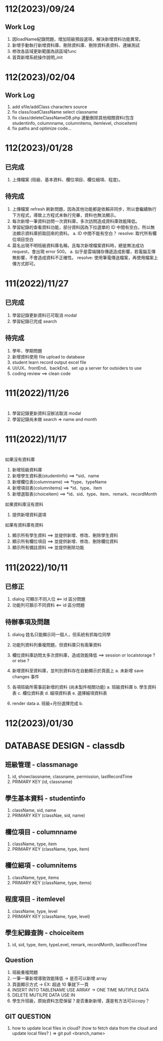 # 112(2023)/09/24
## Work Log
1. 因loadName紀錄問題，增加班級預設選項，解決新增資料功能異常。
2. 新增手動執行新增資料庫、刪除資料庫、刪除資料表資料、連線測試　
3. 修改各區域更新範圍為該區域func　
4. 首頁新增系統操作說明_init

# 112(2023)/02/04
## Work Log
1. add sfile/addClass characters source
2. fix class/loadClassName select classname
3. fix class/deleteClassNameDB.php 連動刪除其他相關資料(包含 studentinfo, columnname, columnitems, itemlevel, choiceitem)
4. fix paths and optimize code...

# 112(2023)/01/28
## 已完成
1. 上傳檔案 (班級、基本資料、欄位項目、欄位細項、程度)。
## 待完成
1. 上傳檔案 refresh 刷新問題，因為其他功能都是依賴非同步，所以會繼續執行下方程式，導致上方程式未執行完畢，資料也無法顯示。
2. 每次新增一筆資料訪問一次資料庫，多次訪問造成資料庫效能降低。
3. 學習紀錄的查看資料功能，部分資料因為下拉選單的 ID 中間有空白，所以無法顯示資料庫抓取回來的資料。
    a. ID 中間不能有空白？
    resolve: 取代所有欄位項目空白
4. 莫名出現不明班級資料庫名稱，且每次新增檔案資料時，總是無法成功request，會出現 error 500。
    a. 似乎是雲端儲存傳遞造成影響，若電腦互傳無影響，不會造成資料不正確性。
    resolve: 使用筆電傳送檔案，再使用檔案上傳方式即可。

# 111(2022)/11/27
## 已完成
1. 學習記錄更新資料已可取消 modal
2. 學習紀錄已完成 search
## 待完成
1. 學年、學期問題
2. 新增資料使用 file upload to database
3. student learn record output excel file
4. UI/UX、frontEnd、backEnd、set up a server for outsiders to use
5. coding review ==> clean code

# 111(2022)/11/26
#
1. 學習記錄更新資料沒辦法取消 modal
2. 學習記錄尚未做 search => name and month

# 111(2022)/11/17
#
如果沒有資料庫
1. 新增班級資料庫
2. 新增學生資料表(studentinfo) ==> *sid、name
3. 新增欄位表(columnname) ==> *type、typeName
4. 新增項目表(columnitems) ==> *id、type、item
5. 新增選取表(choiceitem) ==> *id、sid、type、item、remark、recordMonth

如果資料庫沒有資料
1. 提供新增資料選項

如果有資料庫有資料
1. 顯示所有學生資料 ==> 並提供新增、修改、刪除學生資料
2. 顯示所有欄位項目 ==> 並提供新增、修改、刪除欄位資料
3. 顯示所有備註資料 ==> 並提供刪除功能

# 111(2022)/10/11
## 已修正
1. dialog 可顯示不同人位 <== id 區分問題
2. 功能列可顥示不同資料 <== id 區分問題
## 待辦事項及問題
1. dialog 姓名只能顯示同一個人，但系統有抓每位同學
2. 功能列資料列重複問題，但資料庫只有兩筆資料
3. 欄位資料庫訪問太多次資料庫，造成效能降低 ==> session or localstorage ? or else ?
4. 新增資料至資料庫，並判別資料存在自動顯示於頁面上
    a. 未新增 save changes 事件
    
5. 各項班級所需事前新增的資料 (尚未製件相關功能)
    a. 班級資料庫
    b. 學生資料表
    c. 欄位資料表
    d. 細項資料表
    e. 選擇細項資料表

6. render data
    a. 班級+月份選擇完成
    b. 

# 112(2023)/01/30
# DATABASE DESIGN - classdb
## 班級管理 - classmanage
1. id, showclassname, classname, permission, lastRecordTime
2. PRIMARY KEY (id, classname)
## 學生基本資料 - studentinfo
1. className, sid, name
2. PRIMARY KEY (classNae, sid, name)
## 欄位項目 - columnname
1. className, type, item
2. PRIMARY KEY (className, type, item)
## 欄位細項 - columnitems
1. className, type, items
2. PRIMARY KEY (className, type, items)
## 程度項目 - itemlevel
1. className, type, level
2. PRIMARY KEY (className, type, level)
## 學生紀錄查詢 - choiceitem
1. id, sid, type, item, typeLevel, remark, recordMonth, lastRecordTime
## Question
1. 班級重複問題
2. 一筆一筆新增導致效能降低 -> 是否可以新增 array
3. 頁面顯示方式 -> EX: 超過 10 筆就下一頁
4. INSERT INTO TABLENAME USE ARRAY -> ONE TIME MUTIPLE DATA
5. DELETE MUTILPE DATA USE IN
6. 學生升班級，原始資料怎麼保留？是否重新新增，還是有方法可以copy？
## GIT QUESTION
1. how to update local files in cloud? (how to fetch data from the cloud and update local files? ) => git pull <branch_name>
